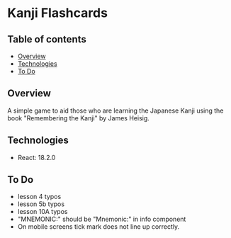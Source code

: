 # Kanji Flashcards

## Table of contents

- [Overview](#overview)
- [Technologies](#technologies)
- [To Do](#to-do)

## Overview

A simple game to aid those who are learning the Japanese Kanji using the book "Remembering the Kanji" by James Heisig.

## Technologies

- React: 18.2.0

## To Do

- lesson 4 typos
- lesson 5b typos
- lesson 10A typos
- "MNEMONIC:" should be "Mnemonic:" in info component
- On mobile screens tick mark does not line up correctly.
